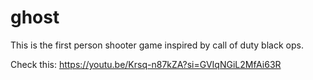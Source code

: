 # ghost
This is the first person shooter game inspired by call of duty black ops.

Check this: https://youtu.be/Krsq-n87kZA?si=GVIqNGiL2MfAi63R
